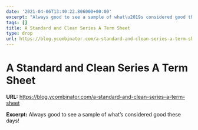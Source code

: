 ```yaml
---
date: '2021-04-06T13:40:22.806000+00:00'
excerpt: "Always good to see a sample of what\u2019s considered good these days!"
tags: []
title: A Standard and Clean Series A Term Sheet
type: drop
url: https://blog.ycombinator.com/a-standard-and-clean-series-a-term-sheet
---
```


# A Standard and Clean Series A Term Sheet

**URL:** https://blog.ycombinator.com/a-standard-and-clean-series-a-term-sheet

**Excerpt:** Always good to see a sample of what’s considered good these days!

